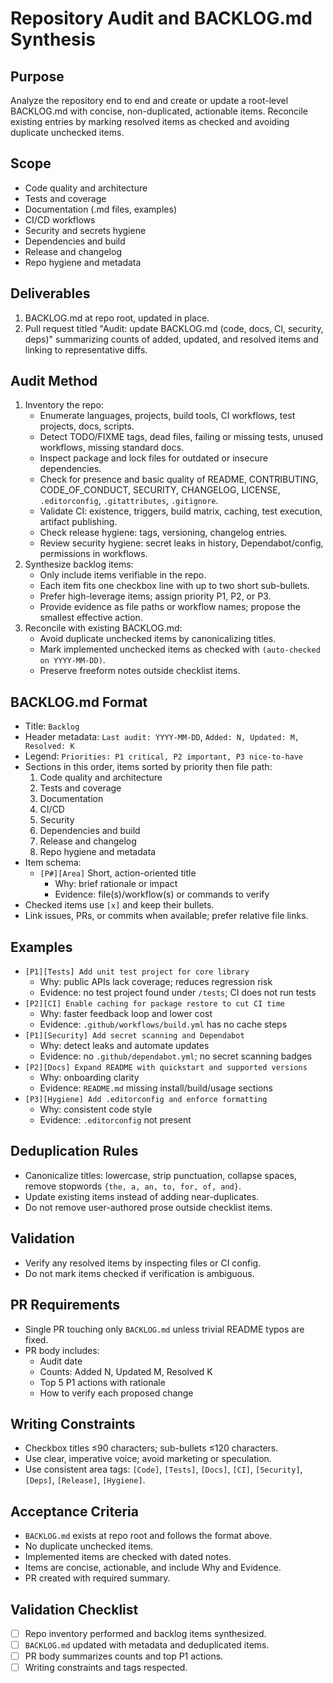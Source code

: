<!-- Licensed under CC-BY 4.0. -->

# Repository Audit and BACKLOG.md Synthesis

## Purpose
Analyze the repository end to end and create or update a root-level BACKLOG.md with concise, non-duplicated, actionable items. Reconcile existing entries by marking resolved items as checked and avoiding duplicate unchecked items.

## Scope
- Code quality and architecture
- Tests and coverage
- Documentation (.md files, examples)
- CI/CD workflows
- Security and secrets hygiene
- Dependencies and build
- Release and changelog
- Repo hygiene and metadata

## Deliverables
1. BACKLOG.md at repo root, updated in place.
2. Pull request titled "Audit: update BACKLOG.md (code, docs, CI, security, deps)" summarizing counts of added, updated, and resolved items and linking to representative diffs.

## Audit Method
1. Inventory the repo:
   - Enumerate languages, projects, build tools, CI workflows, test projects, docs, scripts.
   - Detect TODO/FIXME tags, dead files, failing or missing tests, unused workflows, missing standard docs.
   - Inspect package and lock files for outdated or insecure dependencies.
   - Check for presence and basic quality of README, CONTRIBUTING, CODE_OF_CONDUCT, SECURITY, CHANGELOG, LICENSE, `.editorconfig`, `.gitattributes`, `.gitignore`.
   - Validate CI: existence, triggers, build matrix, caching, test execution, artifact publishing.
   - Check release hygiene: tags, versioning, changelog entries.
   - Review security hygiene: secret leaks in history, Dependabot/config, permissions in workflows.
2. Synthesize backlog items:
   - Only include items verifiable in the repo.
   - Each item fits one checkbox line with up to two short sub-bullets.
   - Prefer high-leverage items; assign priority P1, P2, or P3.
   - Provide evidence as file paths or workflow names; propose the smallest effective action.
3. Reconcile with existing BACKLOG.md:
   - Avoid duplicate unchecked items by canonicalizing titles.
   - Mark implemented unchecked items as checked with `(auto-checked on YYYY-MM-DD)`.
   - Preserve freeform notes outside checklist items.

## BACKLOG.md Format
- Title: `Backlog`
- Header metadata: `Last audit: YYYY-MM-DD`, `Added: N, Updated: M, Resolved: K`
- Legend: `Priorities: P1 critical, P2 important, P3 nice-to-have`
- Sections in this order, items sorted by priority then file path:
  1. Code quality and architecture
  2. Tests and coverage
  3. Documentation
  4. CI/CD
  5. Security
  6. Dependencies and build
  7. Release and changelog
  8. Repo hygiene and metadata
- Item schema:
  - `[P#][Area]` Short, action-oriented title
    - Why: brief rationale or impact
    - Evidence: file(s)/workflow(s) or commands to verify
- Checked items use `[x]` and keep their bullets.
- Link issues, PRs, or commits when available; prefer relative file links.

## Examples
- `[P1][Tests] Add unit test project for core library`
  - Why: public APIs lack coverage; reduces regression risk
  - Evidence: no test project found under `/tests`; CI does not run tests
- `[P2][CI] Enable caching for package restore to cut CI time`
  - Why: faster feedback loop and lower cost
  - Evidence: `.github/workflows/build.yml` has no cache steps
- `[P1][Security] Add secret scanning and Dependabot`
  - Why: detect leaks and automate updates
  - Evidence: no `.github/dependabot.yml`; no secret scanning badges
- `[P2][Docs] Expand README with quickstart and supported versions`
  - Why: onboarding clarity
  - Evidence: `README.md` missing install/build/usage sections
- `[P3][Hygiene] Add .editorconfig and enforce formatting`
  - Why: consistent code style
  - Evidence: `.editorconfig` not present

## Deduplication Rules
- Canonicalize titles: lowercase, strip punctuation, collapse spaces, remove stopwords `{the, a, an, to, for, of, and}`.
- Update existing items instead of adding near-duplicates.
- Do not remove user-authored prose outside checklist items.

## Validation
- Verify any resolved items by inspecting files or CI config.
- Do not mark items checked if verification is ambiguous.

## PR Requirements
- Single PR touching only `BACKLOG.md` unless trivial README typos are fixed.
- PR body includes:
  - Audit date
  - Counts: Added N, Updated M, Resolved K
  - Top 5 P1 actions with rationale
  - How to verify each proposed change

## Writing Constraints
- Checkbox titles ≤90 characters; sub-bullets ≤120 characters.
- Use clear, imperative voice; avoid marketing or speculation.
- Use consistent area tags: `[Code]`, `[Tests]`, `[Docs]`, `[CI]`, `[Security]`, `[Deps]`, `[Release]`, `[Hygiene]`.

## Acceptance Criteria
- `BACKLOG.md` exists at repo root and follows the format above.
- No duplicate unchecked items.
- Implemented items are checked with dated notes.
- Items are concise, actionable, and include Why and Evidence.
- PR created with required summary.

## Validation Checklist
- [ ] Repo inventory performed and backlog items synthesized.
- [ ] `BACKLOG.md` updated with metadata and deduplicated items.
- [ ] PR body summarizes counts and top P1 actions.
- [ ] Writing constraints and tags respected.
